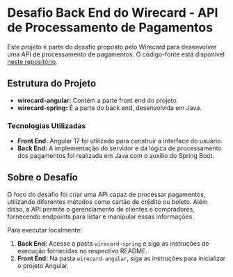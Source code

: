 # Desafio Back End do Wirecard - API de Processamento de Pagamentos #

Este projeto é parte do desafio proposto pelo Wirecard para desenvolver uma API de processamento de pagamentos. O código-fonte está disponível [neste repositório](https://github.com/wirecardBrasil/challenge/tree/master/backend).

## Estrutura do Projeto

- **wirecard-angular:** Contém a parte front end do projeto.
- **wirecard-spring:** É a parte do back end, desenvolvida em Java.

### Tecnologias Utilizadas

- **Front End:** Angular 17 foi utilizado para construir a interface do usuário.
- **Back End:** A implementação do servidor e da lógica de processamento dos pagamentos foi realizada em Java com o auxílio do Spring Boot.

## Sobre o Desafio

O foco do desafio foi criar uma API capaz de processar pagamentos, utilizando diferentes métodos como cartão de crédito ou boleto. Além disso, a API permite o gerenciamento de clientes e compradores, fornecendo endpoints para listar e manipular essas informações.

Para executar localmente:

1. **Back End:** Acesse a pasta `wirecard-spring` e siga as instruções de execução fornecidas no respectivo README.
2. **Front End:** Na pasta `wirecard-angular`, siga as instruções para inicializar o projeto Angular.
